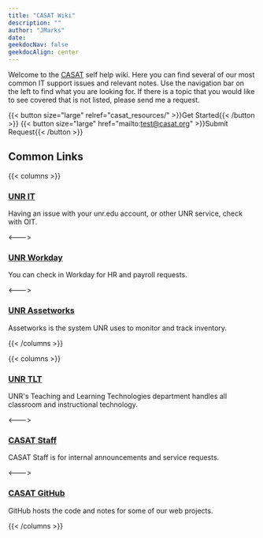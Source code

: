 ```yaml
---
title: "CASAT Wiki"
description: ""
author: "JMarks"
date:
geekdocNav: false
geekdocAlign: center
---
```


Welcome to the [CASAT](https://casat.org) self help wiki. Here you can find several of our most common IT support issues and relevant notes. Use the navigation bar on the left to find what you are looking for. If there is a topic that you would like to see covered that is not listed, please send me a request.

{{< button size="large" relref="casat_resources/" >}}Get Started{{< /button >}}
{{< button size="large" href="mailto:test@casat.org" >}}Submit Request{{< /button >}}
## Common Links

{{< columns >}}

### [UNR IT](https://www.unr.edu/oit)

Having an issue with your unr.edu account, or other UNR service, check with OIT.

<--->

### [UNR Workday](https://www.myworkday.com/wday/authgwy/nshe/login.htmld)

You can check in Workday for HR and payroll requests.

<--->

### [UNR Assetworks](https://www.bcnpurchasing.nevada.edu/asset-management/assetworks/)

Assetworks is the system UNR uses to monitor and track inventory.

{{< /columns >}}

{{< columns >}}

### [UNR TLT](https://www.unr.edu/digital-learning)

UNR's Teaching and Learning Technologies department handles all classroom and instructional technology.

<--->

### [CASAT Staff](https://staff.casat.org)

CASAT Staff is for internal announcements and service requests.

<--->

### [CASAT GitHub](https://github.com/casat)
GitHub hosts the code and notes for some of our web projects.

{{< /columns >}}
